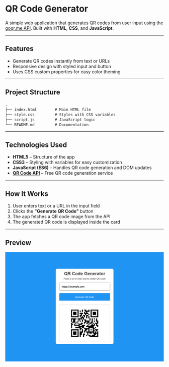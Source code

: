 # QR Code Generator

A simple web application that generates QR codes from user input using the [goqr.me API](http://goqr.me/api/).
Built with **HTML**, **CSS**, and **JavaScript**.

---

## Features

* Generate QR codes instantly from text or URLs
* Responsive design with styled input and button
* Uses CSS custom properties for easy color theming

---

## Project Structure

```
.
├── index.html        # Main HTML file
├── style.css         # Styles with CSS variables
├── script.js         # JavaScript logic
└── README.md         # Documentation
```

---

## Technologies Used

* **HTML5** – Structure of the app
* **CSS3** – Styling with variables for easy customization
* **JavaScript (ES6)** – Handles QR code generation and DOM updates
* **[QR Code API](http://api.qrserver.com/v1/create-qr-code/)** – Free QR code generation service

---

## How It Works

1. User enters text or a URL in the input field
2. Clicks the **"Generate QR Code"** button
3. The app fetches a QR code image from the API
4. The generated QR code is displayed inside the card

---

## Preview

![Screenshot](./screenshot.png)
